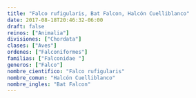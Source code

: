 ```yaml
---
title: "Falco rufigularis, Bat Falcon, Halcón Cuelliblanco"
date: 2017-08-18T20:46:32-06:00
draft: false
reinos: ["Animalia"]
divisiones: ["Chordata"]
clases: ["Aves"]
ordenes: ["Falconiformes"]
familias: ["Falconidae "]
generos: ["Falco"]
nombre_cientifico: "Falco rufigularis"
nombre_comun: "Halcón Cuelliblanco"
nombre_ingles: "Bat Falcon"
---
```

